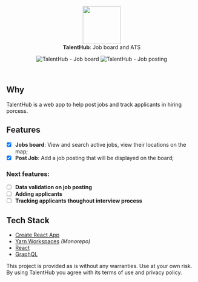 <p align="center">
  <img src="https://user-images.githubusercontent.com/9268746/59143538-6f530400-89dd-11e9-92ac-22ea34733f9c.png" height="100" /><br/>
  <span><b>TalentHub</b>: <span>Job board and ATS</span><br/>
</p>

<p align="center">
  <img alt="TalentHub - Job board" src="https://user-images.githubusercontent.com/9268746/59143835-5ef05880-89e0-11e9-8edd-7e868475c112.png" />
  <img alt="TalentHub - Job posting" src="https://user-images.githubusercontent.com/9268746/59143860-8fd08d80-89e0-11e9-8d02-d459cd0c181c.png" />
</p>

<br/>

## Why

TalentHub is a web app to help post jobs and track applicants in hiring porcess.

## Features

- [x] **Jobs board**: View and search active jobs, view their locations on the map;
- [x] **Post Job**: Add a job posting that will be displayed on the board;

### Next features:

- [ ] **Data validation on job posting**
- [ ] **Adding applicants**
- [ ] **Tracking applicants thoughout interview process**

## Tech Stack

- [Create React App](https://github.com/facebook/create-react-app)
- [Yarn Workspaces](https://yarnpkg.com/lang/en/docs/workspaces/) _(Monorepo)_
- [React](https://github.com/facebook/react)
- [GraphQL](https://github.com/facebook/graphql)


This project is provided as is without any warranties. Use at your own risk.<br/>
By using TalentHub you agree with its terms of use and privacy policy.
